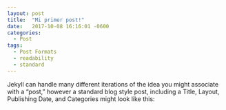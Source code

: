 ```yaml
---
layout: post
title:  "Mi primer post!"
date:   2017-10-08 16:16:01 -0600
categories:
  - Post 
tags:
  - Post Formats
  - readability
  - standard
---
```


Jekyll can handle many different iterations of the idea you might associate with a “post,” however a standard blog style post, including a Title, Layout, Publishing Date, and Categories might look like this:
